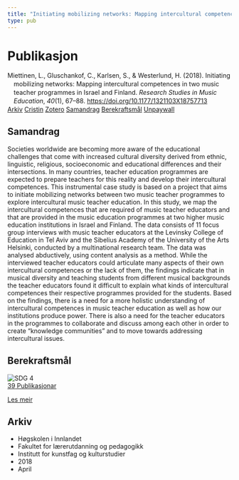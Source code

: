 ```yaml
---
title: "Initiating mobilizing networks: Mapping intercultural competences in two music teacher programmes in Israel and Finland"
type: pub
---
```

<h1>Publikasjon</h1>
<article id="csl-bib-container-PSV2WTDG" class="csl-bib-container">
  <div class="csl-bib-body" style="line-height: 1.35; padding-left: 1em; text-indent:-1em;">
  <div class="csl-entry">Miettinen, L., Gluschankof, C., Karlsen, S., &amp; Westerlund, H. (2018). Initiating mobilizing networks: Mapping intercultural competences in two music teacher programmes in Israel and Finland. <i>Research Studies in Music Education</i>, <i>40</i>(1), 67&#x2013;88. <a href="https://doi.org/10.1177/1321103X18757713">https://doi.org/10.1177/1321103X18757713</a></div>
</div>
  <div class="csl-bib-buttons">
    <a href="#taxonomy-article-PSV2WTDG" class="csl-bib-button">Arkiv</a>
    <a href="https://app.cristin.no/results/show.jsf?id=1578990" alt="Cristin URL" class="csl-bib-button">Cristin</a>
    <a href="http://zotero.org/groups/5022929/items/PSV2WTDG" alt="Zotero URL" class="csl-bib-button">Zotero</a>
    <a href="#abstract-article-PSV2WTDG" class="csl-bib-button">Samandrag</a>
    <a href="#sdg-article-PSV2WTDG" class="csl-bib-button">Berekraftsmål</a>
    <a href="https://journals.sagepub.com/doi/pdf/10.1177/1321103X18757713" class="csl-bib-button">Unpaywall</a>
  </div>
  <div id="csl-bib-meta-container-PSV2WTDG"></div>
</article>
<div id="csl-bib-meta-PSV2WTDG" class="csl-bib-meta">
  <article id="abstract-article-PSV2WTDG" class="abstract-article">
    <h1>Samandrag</h1>
    Societies worldwide are becoming more aware of the educational challenges that come with increased cultural diversity derived from ethnic, linguistic, religious, socioeconomic and educational differences and their intersections. In many countries, teacher education programmes are expected to prepare teachers for this reality and develop their intercultural competences. This instrumental case study is based on a project that aims to initiate mobilizing networks between two music teacher programmes to explore intercultural music teacher education. In this study, we map the intercultural competences that are required of music teacher educators and that are provided in the music education programmes at two higher music education institutions in Israel and Finland. The data consists of 11 focus group interviews with music teacher educators at the Levinsky College of Education in Tel Aviv and the Sibelius Academy of the University of the Arts Helsinki, conducted by a multinational research team. The data was analysed abductively, using content analysis as a method. While the interviewed teacher educators could articulate many aspects of their own intercultural competences or the lack of them, the findings indicate that in musical diversity and teaching students from different musical backgrounds the teacher educators found it difficult to explain what kinds of intercultural competences their respective programmes provided for the students. Based on the findings, there is a need for a more holistic understanding of intercultural competences in music teacher education as well as how our institutions produce power. There is also a need for the teacher educators in the programmes to collaborate and discuss among each other in order to create “knowledge communities” and to move towards addressing intercultural issues.
  </article>
  <article id="sdg-article-PSV2WTDG" class="sdg-article">
    <h1>Berekraftsmål</h1>
    <div class="sdg-container"><div id="sdg4" class="sdg">
<img src="{{< params subfolder >}}images/sdg/sdg04_no.png" class="image" alt="SDG 4">
<div class="sdg-overlay">
<a href="{{< params subfolder >}}no/archive/?sdg=4#archive" class="sdg-publication-count"><span>39</span> Publikasjonar</a>
<p><a href="https://www.fn.no/om-fn/fns-baerekraftsmaal/god-utdanning?lang=nno-NO" class="sdg-read-more">Les meir</a></p>
</div>
</div></div>
  </article>
  <article id="taxonomy-article-PSV2WTDG" class="taxonomy-article">
    <h1>Arkiv</h1>
    <ul>
      <li>Høgskolen i Innlandet</li>
      <li>Fakultet for lærerutdanning og pedagogikk</li>
      <li>Institutt for kunstfag og kulturstudier</li>
      <li>2018</li>
      <li>April</li>
    </ul>
  </article>
</div>
